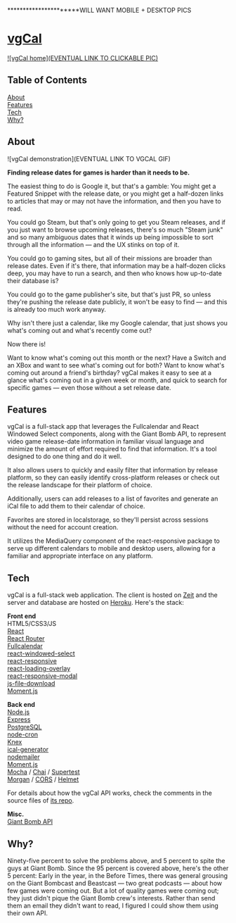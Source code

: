 **********************WILL WANT MOBILE + DESKTOP PICS

# [vgCal](https://vgcal.now.sh/)

[![vgCal home](EVENTUAL LINK TO CLICKABLE PIC)](https://vgcal.now.sh/)

## Table of Contents
[About](#about)
<br>
[Features](#features)
<br>
[Tech](#tech)
<br>
[Why?](#why)
 

<a name="about"></a>
## About

![vgCal demonstration](EVENTUAL LINK TO VGCAL GIF)

**Finding release dates for games is harder than it needs to be.**

The easiest thing to do is Google it, but that's a gamble: You might get a Featured Snippet with the release date, or you might get a half-dozen links to articles that may or may not have the information, and then you have to read.

You could go Steam, but that's only going to get you Steam releases, and if you just want to browse upcoming releases, there's so much "Steam junk" and so many ambiguous dates that it winds up being impossible to sort through all the information — and the UX stinks on top of it.

You could go to gaming sites, but all of their missions are broader than release dates. Even if it's there, that information may be a half-dozen clicks deep, you may have to run a search, and then who knows how up-to-date their database is?

You could go to the game publisher's site, but that's just PR, so unless they're pushing the release date publicly, it won't be easy to find — and this is already too much work anyway.

Why isn't there just a calendar, like my Google calendar, that just shows you what's coming out and what's recently come out?

Now there is!

Want to know what's coming out this month or the next? Have a Switch and an XBox and want to see what's coming out for both? Want to know what's coming out around a friend's birthday? vgCal makes it easy to see at a glance what's coming out in a given week or month, and quick to search for specific games — even those without a set release date.

<a name="features"></a>
## Features

vgCal is a full-stack app that leverages the Fullcalendar and React Windowed Select components, along with the Giant Bomb API, to represent video game release-date information in familiar visual language and minimize the amount of effort required to find that information. It's a tool designed to do one thing and do it well.

It also allows users to quickly and easily filter that information by release platform, so they can easily identify cross-platform releases or check out the release landscape for their platform of choice.

Additionally, users can add releases to a list of favorites and generate an iCal file to add them to their calendar of choice.

Favorites are stored in localstorage, so they'll persist across sessions without the need for account creation.

It utilizes the MediaQuery component of the react-responsive package to serve up different calendars to mobile and desktop users, allowing for a familiar and appropriate interface on any platform.

<a name="tech"></a>
## Tech

vgCal is a full-stack web application. The client is hosted on [Zeit](https://zeit.co/home) and the server and database are hosted on [Heroku](https://www.heroku.com). Here's the stack:

**Front end**
<br>
HTML5/CSS3/JS
<br>
[React](https://reactjs.org/)
<br>
[React Router](https://reacttraining.com/react-router/)
<br>
[Fullcalendar](https://fullcalendar.io/)
<br>
[react-windowed-select](https://www.npmjs.com/package/react-windowed-select)
<br>
[react-responsive](https://www.npmjs.com/package/react-responsive)
<br>
[react-loading-overlay](https://www.npmjs.com/package/react-loading-overlay)
<br>
[react-responsive-modal](https://www.npmjs.com/package/react-responsive-modal)
<br>
[js-file-download](https://www.npmjs.com/package/js-file-download)
<br>
[Moment.js](https://momentjs.com/)


**Back end**
<br>
[Node.js](https://nodejs.org/en/)
<br>
[Express](https://expressjs.com/)
<br>
[PostgreSQL](https://www.postgresql.org/)
<br>
[node-cron](https://github.com/node-cron/node-cron)
<br>
[Knex](https://knexjs.org/)
<br>
[ical-generator](https://www.npmjs.com/package/ical-generator)
<br>
[nodemailer](https://nodemailer.com/about/)
<br>
[Moment.js](https://momentjs.com/)
<br>
[Mocha](https://mochajs.org/) / [Chai](https://www.chaijs.com/) / [Supertest](https://github.com/visionmedia/supertest)
<br>
[Morgan](https://github.com/expressjs/morgan) / [CORS](https://github.com/expressjs/cors) / [Helmet](https://github.com/helmetjs/helmet)

For details about how the vgCal API works, check the comments in the source files of [its repo](https://github.com/bradbautista/vgcal-server).

**Misc.**
<br>
[Giant Bomb API](https://www.giantbomb.com/api/)


<a name="why"></a>
## Why?

Ninety-five percent to solve the problems above, and 5 percent to spite the guys at Giant Bomb. Since the 95 percent is covered above, here's the other 5 percent: Early in the year, in the Before Times, there was general grousing on the Giant Bombcast and Beastcast — two great podcasts — about how few games were coming out. But a lot of quality games were coming out; they just didn't pique the Giant Bomb crew's interests. Rather than send them an email they didn't want to read, I figured I could show them using their own API.
